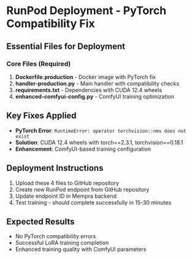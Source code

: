 # RunPod Deployment - PyTorch Compatibility Fix

## Essential Files for Deployment

### Core Files (Required)
1. **Dockerfile.production** - Docker image with PyTorch fix
2. **handler-production.py** - Main handler with compatibility checks
3. **requirements.txt** - Dependencies with CUDA 12.4 wheels
4. **enhanced-comfyui-config.py** - ComfyUI training optimization

## Key Fixes Applied
- **PyTorch Error**: `RuntimeError: operator torchvision::nms does not exist`
- **Solution**: CUDA 12.4 wheels with torch==2.3.1, torchvision==0.18.1
- **Enhancement**: ComfyUI-based training configuration

## Deployment Instructions
1. Upload these 4 files to GitHub repository
2. Create new RunPod endpoint from GitHub repository
3. Update endpoint ID in Mempra backend
4. Test training - should complete successfully in 15-30 minutes

## Expected Results
- No PyTorch compatibility errors
- Successful LoRA training completion
- Enhanced training quality with ComfyUI parameters